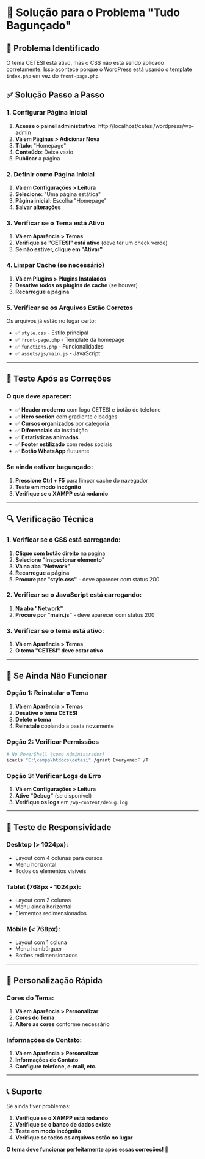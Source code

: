 # 🔧 Solução para o Problema "Tudo Bagunçado"

## 🎯 **Problema Identificado**
O tema CETESI está ativo, mas o CSS não está sendo aplicado corretamente. Isso acontece porque o WordPress está usando o template `index.php` em vez do `front-page.php`.

## ✅ **Solução Passo a Passo**

### **1. Configurar Página Inicial**
1. **Acesse o painel administrativo**: http://localhost/cetesi/wordpress/wp-admin
2. **Vá em Páginas > Adicionar Nova**
3. **Título**: "Homepage"
4. **Conteúdo**: Deixe vazio
5. **Publicar** a página

### **2. Definir como Página Inicial**
1. **Vá em Configurações > Leitura**
2. **Selecione**: "Uma página estática"
3. **Página inicial**: Escolha "Homepage"
4. **Salvar alterações**

### **3. Verificar se o Tema está Ativo**
1. **Vá em Aparência > Temas**
2. **Verifique se "CETESI" está ativo** (deve ter um check verde)
3. **Se não estiver, clique em "Ativar"**

### **4. Limpar Cache (se necessário)**
1. **Vá em Plugins > Plugins Instalados**
2. **Desative todos os plugins de cache** (se houver)
3. **Recarregue a página**

### **5. Verificar se os Arquivos Estão Corretos**
Os arquivos já estão no lugar certo:
- ✅ `style.css` - Estilo principal
- ✅ `front-page.php` - Template da homepage
- ✅ `functions.php` - Funcionalidades
- ✅ `assets/js/main.js` - JavaScript

---

## 🧪 **Teste Após as Correções**

### **O que deve aparecer:**
- ✅ **Header moderno** com logo CETESI e botão de telefone
- ✅ **Hero section** com gradiente e badges
- ✅ **Cursos organizados** por categoria
- ✅ **Diferenciais** da instituição
- ✅ **Estatísticas animadas**
- ✅ **Footer estilizado** com redes sociais
- ✅ **Botão WhatsApp** flutuante

### **Se ainda estiver bagunçado:**
1. **Pressione Ctrl + F5** para limpar cache do navegador
2. **Teste em modo incógnito**
3. **Verifique se o XAMPP está rodando**

---

## 🔍 **Verificação Técnica**

### **1. Verificar se o CSS está carregando:**
1. **Clique com botão direito** na página
2. **Selecione "Inspecionar elemento"**
3. **Vá na aba "Network"**
4. **Recarregue a página**
5. **Procure por "style.css"** - deve aparecer com status 200

### **2. Verificar se o JavaScript está carregando:**
1. **Na aba "Network"**
2. **Procure por "main.js"** - deve aparecer com status 200

### **3. Verificar se o tema está ativo:**
1. **Vá em Aparência > Temas**
2. **O tema "CETESI" deve estar ativo**

---

## 🚨 **Se Ainda Não Funcionar**

### **Opção 1: Reinstalar o Tema**
1. **Vá em Aparência > Temas**
2. **Desative o tema CETESI**
3. **Delete o tema**
4. **Reinstale** copiando a pasta novamente

### **Opção 2: Verificar Permissões**
```bash
# No PowerShell (como Administrador)
icacls "C:\xampp\htdocs\cetesi" /grant Everyone:F /T
```

### **Opção 3: Verificar Logs de Erro**
1. **Vá em Configurações > Leitura**
2. **Ative "Debug"** (se disponível)
3. **Verifique os logs** em `/wp-content/debug.log`

---

## 📱 **Teste de Responsividade**

### **Desktop** (> 1024px):
- Layout com 4 colunas para cursos
- Menu horizontal
- Todos os elementos visíveis

### **Tablet** (768px - 1024px):
- Layout com 2 colunas
- Menu ainda horizontal
- Elementos redimensionados

### **Mobile** (< 768px):
- Layout com 1 coluna
- Menu hambúrguer
- Botões redimensionados

---

## 🎨 **Personalização Rápida**

### **Cores do Tema:**
1. **Vá em Aparência > Personalizar**
2. **Cores do Tema**
3. **Altere as cores** conforme necessário

### **Informações de Contato:**
1. **Vá em Aparência > Personalizar**
2. **Informações de Contato**
3. **Configure telefone, e-mail, etc.**

---

## 📞 **Suporte**

Se ainda tiver problemas:
1. **Verifique se o XAMPP está rodando**
2. **Verifique se o banco de dados existe**
3. **Teste em modo incógnito**
4. **Verifique se todos os arquivos estão no lugar**

**O tema deve funcionar perfeitamente após essas correções! 🚀**

